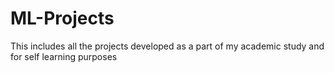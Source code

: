 # ML-Projects
This includes all the projects developed as a part of my academic study and for self learning purposes
